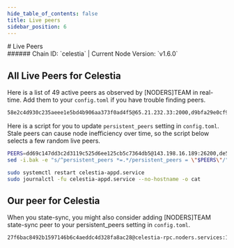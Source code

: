 ```yaml
---
hide_table_of_contents: false
title: Live peers
sidebar_position: 6
---
```


<div class="h1-with-icon icon-celestia">
# Live Peers
</div>
###### Chain ID: `celestia` | Current Node Version: `v1.6.0`

## All Live Peers for Celestia
Here is a list of 49 active peers as observed by [NODERS]TEAM in real-time. Add them to your `config.toml` if you have trouble finding peers.

```bash
58e2c4d930c235aeee1e5bd4b906aa373f0ad4f5@65.21.232.33:2000,d9bfa29e0cf9c4ce0cc9c26d98e5d97228f93b0b@65.108.233.103:12056,639125b86fca2473e5a92b0d1e6c137024bbec7e@77.241.192.9:26656,b519fc0c69726b43de28b82f998c8db7faf9741d@5.9.89.67:15670,b84f0ac4b6fec6ebb2b2d040b20c61c334bdfa55@178.23.126.109:31331,23b88ebcfb2177dbd2d8b2920c363a25e038e69a@89.58.61.213:2000,d535cbf8d0efd9100649aa3f53cb5cbab33ef2d6@65.109.89.18:40656,3c18baae029c2d39347ef77ac777fe6fd38bc1e6@176.9.48.38:20056,d92b3e4f41d0f08ecd1629fc59a74b1f30abd9a9@5.9.237.194:26656,5e6697b213dfa158b454c4bd2c9e78035b18a3de@80.64.211.215:26656,6b89930f5b0f41f19038b04bf9972c61e23cf4b5@46.4.95.67:2000,9720064ae57d59c0f4a50db963e4b068f0f29594@136.243.21.50:29656,e430bc9ed50fdb859a4556b3eb0beb2a1eeec616@213.239.205.211:43656,00133e62873e724700421d41d4f2f6d24b849bf4@185.111.159.231:2000,202a224f679b63cf08bf3b6f9844ff51c68fdcc9@94.237.25.73:26656,96ad02edf366f639775806274fa2944fad624966@170.64.148.176:26200,f6ca8a5cd5a5e2c9b2bfe27f355342cba003f590@164.132.171.59:26656,f821569edc91c531f0b424ab43e9a870e1423fbb@161.35.69.39:26200,1ed8174551113f6275c4a914fe20c8a59275fb55@116.202.238.252:26656,ba3df97cb83a9661a4079adf0a9da5cdfe6446d2@128.140.33.166:26630,d6706128284ecbca81c2c3e6514e8daa4e8e5120@64.226.100.41:31751,900c924eacd891002f2ad2a8721fba188447d3ff@139.59.29.146:26200,dd69c147dd3c2d3119c525d6ee125cb5c7364db5@143.198.16.189:26200,cf7ac8b19ff56a9d47c75551bd4864883d1e24b5@163.172.130.41:26656,09d0e5241b5f7f6ce9168ca8501d6f8816aee7dd@68.183.209.106:31432,deee84ece18f31efec8f9bc699b2377a4c0c0714@74.118.143.164:26656,de59a51cba31066ea8c16f0e8ec4efc997f7a0f5@31.187.74.160:26656,627b8b5d2f25add642f1e11c5b2320d0bd741dbe@116.202.237.217:26656,a2b1f0be74b322f81befa9c62f5f04cbaa6a8427@159.89.11.240:32102,bb0a6b7a83fc6d5780d9d587c32860941ef4275b@84.247.135.69:26656,c809ca6486cd54501ce5291714c892f5dc9cfa93@185.165.170.149:36656,cc5c839271f031f911c3713d58497ea886b7642f@88.217.142.187:26706,a623f039a36391662a3b514d1fa17fbaa2e25319@149.50.96.24:16656,f48ebcec9b7f5f4a5bc24f834567b920f38f5991@3.249.134.16:26656,0ceedb3839b45fe330506d3e5a4d63ce1d825f13@88.198.65.44:11656,9a179402b03fa08f4b635439a0cd857184c87979@65.21.69.230:26656,573d42d69eb06b2014b28bccbc84d5a45e319cb7@3.217.47.126:26656,14e09bbe1c157653b0ff862fab941e2bba31c56b@65.108.9.59:26010,0c380953bd93a8a2d999c89d26152386429cfdb0@185.165.170.35:26656,a174b4fb6432798d1f353ec8e026a1f04d04a9aa@167.172.110.92:30117,db85beeac7c58bd6327fd376a246eefc66941a4b@162.19.95.240:13656,e6116822e1a5e283d8a85d3ec38f4d232274eaf3@51.158.66.16:26656,c33e89275c461a3871253025a1f5dcde9f8856a2@136.243.67.47:11656,dd55dbb6510466dc6c14abd89244ecd2cb96fb11@88.198.10.115:2000,bc81d0016c1676fd339d3a69ef9676ba148f81e0@139.64.137.122:35656,ebc272824924ea1a27ea3183dd0b9ba713494f83@195.3.220.57:27206,ef3ffd091c27b2cac654525405777d8b9cdc6634@44.214.37.79:26656,8bd05824f9045d45619def859c7b179dd9bfe92d@65.109.82.144:26656,d7adf0cf48c95224c2440072b75b91fd55bfb83f@49.12.83.235:26656
```

Here is a script for you to update `persistent_peers` setting in `config.toml`. Stale peers can cause node inefficiency over time, so the script below selects a few random live peers.

```bash
PEERS=dd69c147dd3c2d3119c525d6ee125cb5c7364db5@143.198.16.189:26200,de59a51cba31066ea8c16f0e8ec4efc997f7a0f5@31.187.74.160:26656,1ed8174551113f6275c4a914fe20c8a59275fb55@116.202.238.252:26656,f821569edc91c531f0b424ab43e9a870e1423fbb@161.35.69.39:26200,b519fc0c69726b43de28b82f998c8db7faf9741d@5.9.89.67:15670
sed -i.bak -e "s/^persistent_peers *=.*/persistent_peers = \"$PEERS\"/" ~/.celestia-app/config/config.toml

sudo systemctl restart celestia-appd.service
sudo journalctl -fu celestia-appd.service --no-hostname -o cat
```

## Our peer for Celestia
When you state-sync, you might also consider adding [NODERS]TEAM state-sync peer to your persistent_peers setting in `config.toml`.

```bash
27f6bac8492b1597146b6c4aeddc4d328fa8ac28@celestia-rpc.noders.services:11656
```